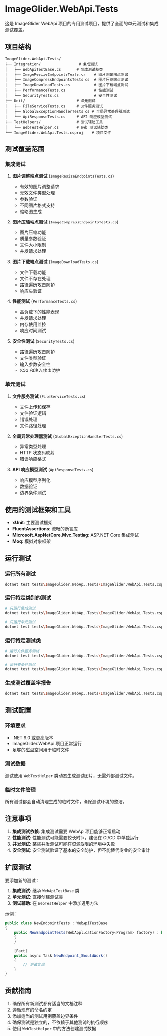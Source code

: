 # ImageGlider.WebApi.Tests

这是 ImageGlider WebApi 项目的专用测试项目，提供了全面的单元测试和集成测试覆盖。

## 项目结构

```
ImageGlider.WebApi.Tests/
├── Integration/                 # 集成测试
│   ├── WebApiTestBase.cs       # 集成测试基类
│   ├── ImageResizeEndpointsTests.cs    # 图片调整端点测试
│   ├── ImageCompressEndpointsTests.cs  # 图片压缩端点测试
│   ├── ImageDownloadTests.cs           # 图片下载端点测试
│   ├── PerformanceTests.cs             # 性能测试
│   └── SecurityTests.cs                # 安全性测试
├── Unit/                       # 单元测试
│   ├── FileServiceTests.cs     # 文件服务测试
│   ├── GlobalExceptionHandlerTests.cs # 全局异常处理器测试
│   └── ApiResponseTests.cs     # API 响应模型测试
├── TestHelpers/                # 测试辅助工具
│   └── WebTestHelper.cs        # Web 测试辅助类
└── ImageGlider.WebApi.Tests.csproj    # 项目文件
```

## 测试覆盖范围

### 集成测试

1. **图片调整端点测试** (`ImageResizeEndpointsTests.cs`)
   - 有效的图片调整请求
   - 无效文件类型处理
   - 参数验证
   - 不同图片格式支持
   - 缩略图生成

2. **图片压缩端点测试** (`ImageCompressEndpointsTests.cs`)
   - 图片压缩功能
   - 质量参数验证
   - 文件大小限制
   - 并发请求处理

3. **图片下载端点测试** (`ImageDownloadTests.cs`)
   - 文件下载功能
   - 文件不存在处理
   - 路径遍历攻击防护
   - 响应头验证

4. **性能测试** (`PerformanceTests.cs`)
   - 高负载下的性能表现
   - 并发请求处理
   - 内存使用监控
   - 响应时间测试

5. **安全性测试** (`SecurityTests.cs`)
   - 路径遍历攻击防护
   - 文件类型验证
   - 输入参数安全性
   - XSS 和注入攻击防护

### 单元测试

1. **文件服务测试** (`FileServiceTests.cs`)
   - 文件上传和保存
   - 文件验证逻辑
   - 错误处理
   - 文件路径处理

2. **全局异常处理器测试** (`GlobalExceptionHandlerTests.cs`)
   - 异常类型处理
   - HTTP 状态码映射
   - 错误响应格式

3. **API 响应模型测试** (`ApiResponseTests.cs`)
   - 响应模型序列化
   - 数据验证
   - 边界条件测试

## 使用的测试框架和工具

- **xUnit**: 主要测试框架
- **FluentAssertions**: 流畅的断言库
- **Microsoft.AspNetCore.Mvc.Testing**: ASP.NET Core 集成测试
- **Moq**: 模拟对象框架

## 运行测试

### 运行所有测试
```bash
dotnet test tests\ImageGlider.WebApi.Tests\ImageGlider.WebApi.Tests.csproj
```

### 运行特定类别的测试
```bash
# 只运行集成测试
dotnet test tests\ImageGlider.WebApi.Tests\ImageGlider.WebApi.Tests.csproj --filter "FullyQualifiedName~Integration"

# 只运行单元测试
dotnet test tests\ImageGlider.WebApi.Tests\ImageGlider.WebApi.Tests.csproj --filter "FullyQualifiedName~Unit"
```

### 运行特定测试类
```bash
# 运行文件服务测试
dotnet test tests\ImageGlider.WebApi.Tests\ImageGlider.WebApi.Tests.csproj --filter "FullyQualifiedName~FileServiceTests"

# 运行安全性测试
dotnet test tests\ImageGlider.WebApi.Tests\ImageGlider.WebApi.Tests.csproj --filter "FullyQualifiedName~SecurityTests"
```

### 生成测试覆盖率报告
```bash
dotnet test tests\ImageGlider.WebApi.Tests\ImageGlider.WebApi.Tests.csproj --collect:"XPlat Code Coverage"
```

## 测试配置

### 环境要求
- .NET 9.0 或更高版本
- ImageGlider.WebApi 项目正常运行
- 足够的磁盘空间用于临时文件

### 测试数据
测试使用 `WebTestHelper` 类动态生成测试图片，无需外部测试文件。

### 临时文件管理
所有测试都会自动清理生成的临时文件，确保测试环境的整洁。

## 注意事项

1. **集成测试依赖**: 集成测试需要 WebApi 项目能够正常启动
2. **性能测试**: 性能测试可能需要较长时间，建议在 CI/CD 中单独运行
3. **并发测试**: 某些并发测试可能在资源受限的环境中失败
4. **安全测试**: 安全测试验证了基本的安全防护，但不能替代专业的安全审计

## 扩展测试

要添加新的测试：

1. **集成测试**: 继承 `WebApiTestBase` 类
2. **单元测试**: 直接创建测试类
3. **测试辅助**: 在 `WebTestHelper` 中添加通用方法

示例：
```csharp
public class NewEndpointTests : WebApiTestBase
{
    public NewEndpointTests(WebApplicationFactory<Program> factory) : base(factory)
    {
    }
    
    [Fact]
    public async Task NewEndpoint_ShouldWork()
    {
        // 测试实现
    }
}
```

## 贡献指南

1. 确保所有新测试都有适当的文档注释
2. 遵循现有的命名约定
3. 添加适当的测试用例覆盖边界条件
4. 确保测试是独立的，不依赖于其他测试的执行顺序
5. 使用 `WebTestHelper` 中的方法创建测试数据